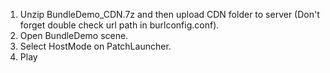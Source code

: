 1. Unzip BundleDemo_CDN.7z and then upload CDN folder to server (Don't forget double check url path in burlconfig.conf).
2. Open BundleDemo scene.
3. Select HostMode on PatchLauncher.
4. Play